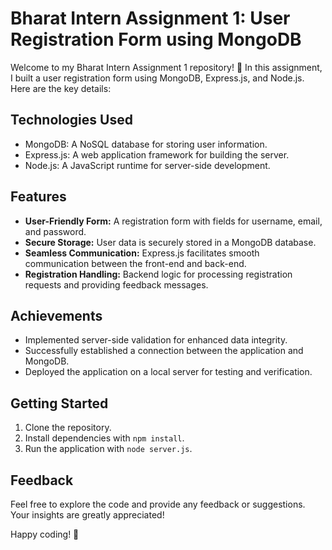 # Bharat Intern Assignment 1: User Registration Form using MongoDB

Welcome to my Bharat Intern Assignment 1 repository! 🚀 In this assignment, I built a user registration form using MongoDB, Express.js, and Node.js. Here are the key details:

## Technologies Used
- MongoDB: A NoSQL database for storing user information.
- Express.js: A web application framework for building the server.
- Node.js: A JavaScript runtime for server-side development.

## Features
- **User-Friendly Form:** A registration form with fields for username, email, and password.
- **Secure Storage:** User data is securely stored in a MongoDB database.
- **Seamless Communication:** Express.js facilitates smooth communication between the front-end and back-end.
- **Registration Handling:** Backend logic for processing registration requests and providing feedback messages.

## Achievements
- Implemented server-side validation for enhanced data integrity.
- Successfully established a connection between the application and MongoDB.
- Deployed the application on a local server for testing and verification.

## Getting Started
1. Clone the repository.
2. Install dependencies with `npm install`.
3. Run the application with `node server.js`.

## Feedback
Feel free to explore the code and provide any feedback or suggestions. Your insights are greatly appreciated!

Happy coding! 🚀
